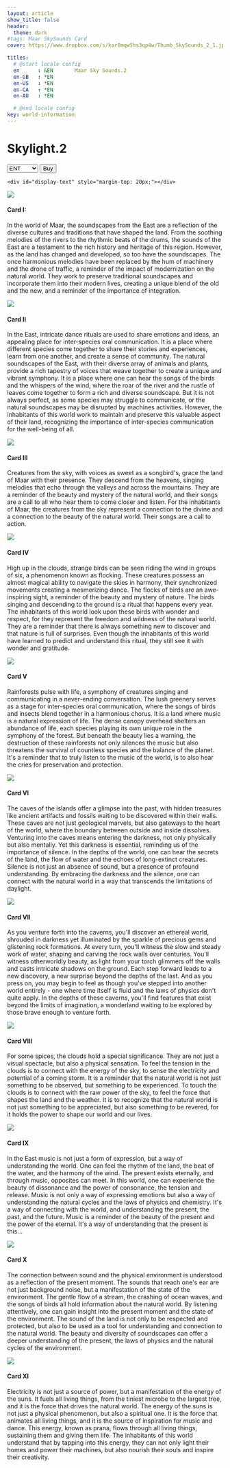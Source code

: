 ```yaml
---
layout: article
show_title: false
header:
  theme: dark
#tags: Maar SkySounds Card
cover: https://www.dropbox.com/s/kar0mqw5hs3qp4w/Thumb_SkySounds_2_1.jpg?raw=1

titles:
  # @start locale config
  en      : &EN       Maar Sky Sounds.2
  en-GB   : *EN
  en-US   : *EN
  en-CA   : *EN
  en-AU   : *EN

  # @end locale config
key: world-information
---
```


# Skylight.2



<div class="p-4">
  <div class="padding: ($spacer * 1.5); margin-top: $spacer*4;">
    <select class="select" id="link-selector">
      <option value="https://maarworld.gumroad.com/l/skysound1">ENT</option>
      <option value="https://maarworld.gumroad.com/">Physical</option>
      <option value="https://opensea.io/">Digital</option>
    </select>
    <button class="button button--primary  button--rounded" id="go-button">Buy</button>

    <div id="display-text" style="margin-top: 20px;"></div>

  </div>
</div>

<script>
  const linkSelector = document.querySelector("#link-selector");
  const displayText = document.querySelector("#display-text");

  linkSelector.addEventListener("change", function() {
    const selectedValue = linkSelector.value;
    switch (selectedValue) {
      case "https://maarworld.gumroad.com/l/skysound1":
        displayText.innerHTML = "Buy ENT Suit available May 24 2023";
        break;
      case "https://maarworld.gumroad.com/":
        displayText.innerHTML = "Buy Physical Suit available May 24 2023";
        break;
      case "https://opensea.io/":
        displayText.innerHTML = "Buy NFT Suit available May 24 2023 ";
        break;
      default:
        displayText.innerHTML = "< Select Suit Suit Type";
    }
  });

  // Trigger the change event manually to show the selected option value on page load
  linkSelector.dispatchEvent(new Event('change'));

  const goButton = document.querySelector("#go-button");
  goButton.addEventListener("click", function() {
      const selectedLink = linkSelector.value;
      // window.open(selectedLink, "_blank");
    });
</script>


<div class="item">
  <div class="item__image">
    <img class="image image--lg" src="https://www.dropbox.com/s/kar0mqw5hs3qp4w/Thumb_SkySounds_2_1.jpg?raw=1"/>
  </div>
  <div class="item__content">
    <div class="item__header">
      <h4>Card I:</h4>
    </div>
    <div class="item__description">
      <p>In the world of Maar, the soundscapes from the East are a reflection of the diverse cultures and traditions that have shaped the land. From the soothing melodies of the rivers to the rhythmic beats of the drums, the sounds of the East are a testament to the rich history and heritage of this region. However, as the land has changed and developed, so too have the soundscapes. The once harmonious melodies have been replaced by the hum of machinery and the drone of traffic, a reminder of the impact of modernization on the natural world. They work to preserve traditional soundscapes and incorporate them into their modern lives, creating a unique blend of the old and the new, and a reminder of the importance of integration.
</p>
    </div>
  </div>
</div>


<div class="item">
  <div class="item__image">
    <img class="image image--lg" src="https://www.dropbox.com/s/uq1s17o15wbvotu/Thumb_SkySounds_2_2.jpg?raw=1"/>
  </div>
  <div class="item__content">
    <div class="item__header">
      <h4>Card II</h4>
    </div>
    <div class="item__description">
      <p> In the East, intricate dance rituals are used to share emotions and ideas, an appealing place for inter-species oral communication. It is a place where different species come together to share their stories and experiences, learn from one another, and create a sense of community. The natural soundscapes of the East, with their diverse array of animals and plants, provide a rich tapestry of voices that weave together to create a unique and vibrant symphony. It is a place where one can hear the songs of the birds and the whispers of the wind, where the roar of the river and the rustle of leaves come together to form a rich and diverse soundscape. But it is not always perfect, as some species may struggle to communicate, or the natural soundscapes may be disrupted by machines activities. However, the inhabitants of this world work to maintain and preserve this valuable aspect of their land, recognizing the importance of inter-species communication for the well-being of all.

</p>
    </div>
  </div>
</div>




<div class="item">
  <div class="item__image">
    <img class="image image--lg" src="https://www.dropbox.com/s/fua45ghr5re8cu7/Thumb_SkySounds_2_3.jpg?raw=1"/>
  </div>
  <div class="item__content">
    <div class="item__header">
      <h4>Card III</h4>
    </div>
    <div class="item__description">
      <p>Creatures from the sky, with voices as sweet as a songbird's, grace the land of Maar with their presence. They descend from the heavens, singing melodies that echo through the valleys and across the mountains. They are a reminder of the beauty and mystery of the natural world, and their songs are a call to all who hear them to come closer and listen. For the inhabitants of Maar, the creatures from the sky represent a connection to the divine and a connection to the beauty of the natural world. Their songs are a call to action. 
</p>
    </div>
  </div>
</div>




<div class="item">
  <div class="item__image">
  <img class="image image--lg" src="https://www.dropbox.com/s/wydoxppqaz7dq79/Thumb_SkySounds_2_4.jpg?raw=1"/>
  </div>
  <div class="item__content">
    <div class="item__header">
      <h4>Card IV</h4>
    </div>
    <div class="item__description">
      <p>High up in the clouds, strange birds can be seen riding the wind in groups of six, a phenomenon known as flocking. These creatures possess an almost magical ability to navigate the skies in harmony, their synchronized movements creating a mesmerizing dance. The flocks of birds are an awe-inspiring sight, a reminder of the beauty and mystery of nature. The birds singing and descending to the ground is a ritual that happens every year. The inhabitants of this world look upon these birds with wonder and respect, for they represent the freedom and wildness of the natural world. They are a reminder that there is always something new to discover and that nature is full of surprises. Even though the inhabitants of this world have learned to predict and understand this ritual, they still see it with wonder and gratitude. 
</p>
    </div>
  </div>
</div>




<div class="item">
  <div class="item__image">
    <img class="image image--lg" src="https://www.dropbox.com/s/ws27fi4uj923gjv/Thumb_SkySounds_2_5.jpg?raw=1"/>
  </div>
  <div class="item__content">
    <div class="item__header">
      <h4>Card V</h4>
    </div>
    <div class="item__description">
      <p>Rainforests pulse with life, a symphony of creatures singing and communicating in a never-ending conversation. The lush greenery serves as a stage for inter-species oral communication, where the songs of birds and insects blend together in a harmonious chorus. It is a land where music is a natural expression of life. The dense canopy overhead shelters an abundance of life, each species playing its own unique role in the symphony of the forest. But beneath the beauty lies a warning, the destruction of these rainforests not only silences the music but also threatens the survival of countless species and the balance of the planet. It's a reminder that to truly listen to the music of the world, is to also hear the cries for preservation and protection.
</p>
    </div>
  </div>
</div>






<div class="item">
  <div class="item__image">
    <img class="image image--lg" src="https://www.dropbox.com/s/ym2p4l59dx9zg72/Thumb_SkySounds_2_6.jpg?raw=1"/>
  </div>
  <div class="item__content">
    <div class="item__header">
      <h4>Card VI</h4>
    </div>
    <div class="item__description">
      <p>The caves of the islands offer a glimpse into the past, with hidden treasures like ancient artifacts and fossils waiting to be discovered within their walls. These caves are not just geological marvels, but also gateways to the heart of the world, where the boundary between outside and inside dissolves. Venturing into the caves means entering the darkness, not only physically but also mentally. Yet this darkness is essential, reminding us of the importance of silence. In the depths of the world, one can hear the secrets of the land, the flow of water and the echoes of long-extinct creatures. Silence is not just an absence of sound, but a presence of profound understanding. By embracing the darkness and the silence, one can connect with the natural world in a way that transcends the limitations of daylight.
</p>
    </div>
  </div>
</div>




<div class="item">
  <div class="item__image">
    <img class="image image--lg" src="https://www.dropbox.com/s/lef5b6b49mbvf6o/Thumb_SkySounds_2_7.jpg?raw=1"/>
  </div>
  <div class="item__content">
    <div class="item__header">
      <h4>Card VII</h4>
    </div>
    <div class="item__description">
      <p>As you venture forth into the caverns, you'll discover an ethereal world, shrouded in darkness yet illuminated by the sparkle of precious gems and glistening rock formations. At every turn, you'll witness the slow and steady work of water, shaping and carving the rock walls over centuries. You'll witness otherworldly beauty, as light from your torch glimmers off the walls and casts intricate shadows on the ground. Each step forward leads to a new discovery, a new surprise beyond the depths of the last. And as you press on, you may begin to feel as though you've stepped into another world entirely - one where time itself is fluid and the laws of physics don't quite apply. In the depths of these caverns, you'll find features that exist beyond the limits of imagination, a wonderland waiting to be explored by those brave enough to venture forth.

</p>
    </div>
  </div>
</div>




<div class="item">
  <div class="item__image">
    <img class="image image--lg" src="https://www.dropbox.com/s/nsgk94np6b0pyn4/Thumb_SkySounds_2_8.jpg?raw=1"/>
  </div>
  <div class="item__content">
    <div class="item__header">
      <h4>Card VIII</h4>
    </div>
    <div class="item__description">
      <p>For some spices, the clouds hold a special significance. They are not just a visual spectacle, but also a physical sensation. To feel the tension in the clouds is to connect with the energy of the sky, to sense the electricity and potential of a coming storm. It is a reminder that the natural world is not just something to be observed, but something to be experienced. To touch the clouds is to connect with the raw power of the sky, to feel the force that shapes the land and the weather. It is to recognize that the natural world is not just something to be appreciated, but also something to be revered, for it holds the power to shape our world and our lives.
</p>
    </div>
  </div>
</div>





<div class="item">
  <div class="item__image">
    <img class="image image--lg" src="https://www.dropbox.com/s/zgcmacg5wkjhshy/Thumb_SkySounds_2_9.jpg?raw=1"/>
  </div>
  <div class="item__content">
    <div class="item__header">
      <h4>Card IX</h4>
    </div>
    <div class="item__description">
      <p>In the East music is not just a form of expression, but a way of understanding the world. One can feel the rhythm of the land, the beat of the water, and the harmony of the wind. The present exists eternally, and through music, opposites can meet. In this world, one can experience the beauty of dissonance and the power of consonance, the tension and release. Music is not only a way of expressing emotions but also a way of understanding the natural cycles and the laws of physics and chemistry. It's a way of connecting with the world, and understanding the present, the past, and the future. Music is a reminder of the beauty of the present and the power of the eternal. It's a way of understanding that the present is this... 
</p>
    </div>
  </div>
</div>




<div class="item">
  <div class="item__image">
    <img class="image image--lg" src="https://www.dropbox.com/s/pdnu0kt5v4jvube/Thumb_SkySounds_2_10.jpg?raw=1"/>
  </div>
  <div class="item__content">
    <div class="item__header">
      <h4>Card X</h4>
    </div>
    <div class="item__description">
      <p>The connection between sound and the physical environment is understood as a reflection of the present moment. The sounds that reach one's ear are not just background noise, but a manifestation of the state of the environment. The gentle flow of a stream, the crashing of ocean waves, and the songs of birds all hold information about the natural world. By listening attentively, one can gain insight into the present moment and the state of the environment. The sound of the land is not only to be respected and protected, but also to be used as a tool for understanding and connection to the natural world. The beauty and diversity of soundscapes can offer a deeper understanding of the present, the laws of physics and the natural cycles of the environment.
</p>
    </div>
  </div>
</div>





<div class="item">
  <div class="item__image">
    <img class="image image--lg" src="https://www.dropbox.com/s/k3dljl4kkz9quxv/Thumb_SkySounds_2_11.jpg?raw=1"/>
  </div>
  <div class="item__content">
    <div class="item__header">
      <h4>Card XI</h4>
    </div>
    <div class="item__description">
      <p>Electricity is not just a source of power, but a manifestation of the energy of the suns. It fuels all living things, from the tiniest microbe to the largest tree, and it is the force that drives the natural world. The energy of the suns is not just a physical phenomenon, but also a spiritual one. It is the force that animates all living things, and it is the source of inspiration for music and dance. This energy, known as prana, flows through all living things, sustaining them and giving them life. The inhabitants of this world understand that by tapping into this energy, they can not only light their homes and power their machines, but also nourish their souls and inspire their creativity. 
</p>
    </div>
  </div>
</div>



